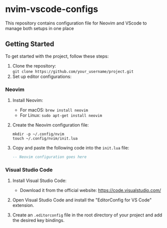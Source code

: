 # nvim-vscode-configs

This repository contains configuration file for Neovim and VScode to manage both setups in one place

## Getting Started

To get started with the project, follow these steps:

1. Clone the repository:  
    `git clone https://github.com/your_username/project.git`
2. Set up editor configurations:

### Neovim

1. Install Neovim:
   - For macOS: `brew install neovim`
   - For Linux: `sudo apt-get install neovim`

2. Create the Neovim configuration file:
   ```
   mkdir -p ~/.config/nvim
   touch ~/.config/nvim/init.lua
   ```

3. Copy and paste the following code into the `init.lua` file:
   ```lua
   -- Neovim configuration goes here
   ```

### Visual Studio Code

1. Install Visual Studio Code:
   - Download it from the official website: https://code.visualstudio.com/

2. Open Visual Studio Code and install the "EditorConfig for VS Code" extension.

3. Create an `.editorconfig` file in the root directory of your project and add the desired key bindings.

